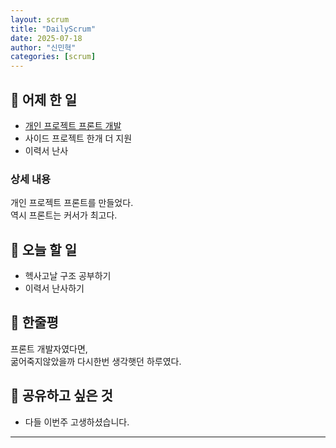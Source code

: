 ```yaml
---
layout: scrum
title: "DailyScrum"
date: 2025-07-18
author: "신민혁"
categories: [scrum]
---
```


## 📝 어제 한 일

- [개인 프로젝트 프론트 개발](https://github.com/minhyeokshin/tappy/tree/dev)
- 사이드 프로젝트 한개 더 지원
- 이력서 난사

### 상세 내용

개인 프로젝트 프론트를 만들었다.  
역시 프론트는 커서가 최고다.

## 🎯 오늘 할 일

- 헥사고날 구조 공부하기
- 이력서 난사하기

## 💭 한줄평

프론트 개발자였다면,  
굶어죽지않았을까 다시한번 생각햇던 하루였다.

## 🔗 공유하고 싶은 것

- 다들 이번주 고생하셨습니다.

---
